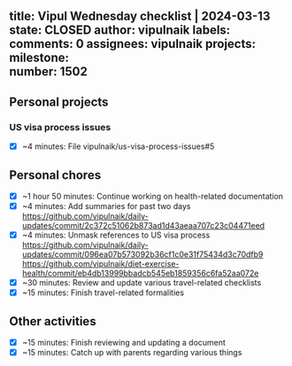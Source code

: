 title:	Vipul Wednesday checklist | 2024-03-13
state:	CLOSED
author:	vipulnaik
labels:	
comments:	0
assignees:	vipulnaik
projects:	
milestone:	
number:	1502
--
## Personal projects

### US visa process issues

- [x] ~4 minutes: File vipulnaik/us-visa-process-issues#5

## Personal chores

- [x] ~1 hour 50 minutes: Continue working on health-related documentation
- [x] ~4 minutes: Add summaries for past two days https://github.com/vipulnaik/daily-updates/commit/2c372c51062b873ad1d43aeaa707c23c04471eed
- [x] ~4 minutes: Unmask references to US visa process https://github.com/vipulnaik/daily-updates/commit/096ea07b573092b36cf1c0e31f75434d3c70dfb9 https://github.com/vipulnaik/diet-exercise-health/commit/eb4db13999bbadcb545eb1859356c6fa52aa072e
- [x] ~30 minutes: Review and update various travel-related checklists
- [x] ~15 minutes: Finish travel-related formalities 

## Other activities

- [x] ~15 minutes: Finish reviewing and updating a document
- [x] ~15 minutes: Catch up with parents regarding various things

